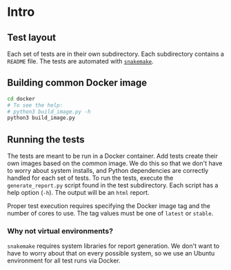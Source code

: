 # Intro

## Test layout

Each set of tests are in their own subdirectory.
Each subdirectory contains a `README` file.
The tests are automated with [`snakemake`](https://snakemake.readthedocs.io/en/stable/).

## Building common Docker image

```sh
cd docker
# To see the help:
# python3 build_image.py -h 
python3 build_image.py
```

## Running the tests

The tests are meant to be run in a Docker container.
Add tests create their own images based on the common image.
We do this so that we don't have to worry about system installs, and Python dependencies are correctly handled for each set of tests.
To run the tests, execute the `generate_report.py` script found in the test subdirectory.
Each script has a help option (`-h`).
The output will be an `html` report.

Proper test execution requires specifying the Docker image tag and the number of cores to use.
The tag values must be one of `latest` or `stable`.

### Why not virtual environments?

`snakemake` requires system libraries for report generation.
We don't want to have to worry about that on every possible system, so we use an Ubuntu environment for all test runs via Docker.


